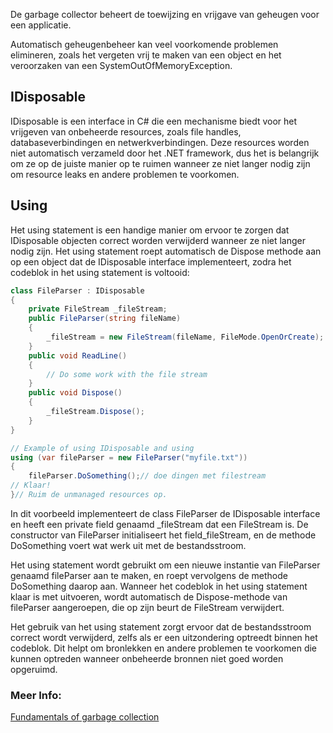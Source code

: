 De garbage collector beheert de toewijzing en vrijgave van geheugen voor een applicatie. 

Automatisch geheugenbeheer kan veel voorkomende problemen elimineren, zoals het vergeten vrij te maken van een object en het veroorzaken van een SystemOutOfMemoryException.




## IDisposable

IDisposable is een interface in C# die een mechanisme biedt voor het vrijgeven van onbeheerde resources, zoals file handles, databaseverbindingen en netwerkverbindingen. Deze resources worden niet automatisch verzameld door het .NET framework, dus het is belangrijk om ze op de juiste manier op te ruimen wanneer ze niet langer nodig zijn om resource leaks en andere problemen te voorkomen.

## Using

Het using statement is een handige manier om ervoor te zorgen dat IDisposable objecten correct worden verwijderd wanneer ze niet langer nodig zijn. Het using statement roept automatisch de Dispose methode aan op een object dat de IDisposable interface implementeert, zodra het codeblok in het using statement is voltooid:
```c#
class FileParser : IDisposable
{
    private FileStream _fileStream;
    public FileParser(string fileName)
    {
        _fileStream = new FileStream(fileName, FileMode.OpenOrCreate);
    }
    public void ReadLine()
    {
        // Do some work with the file stream
    }
    public void Dispose()
    {
        _fileStream.Dispose();
    }
}

// Example of using IDisposable and using
using (var fileParser = new FileParser("myfile.txt"))
{
    fileParser.DoSomething();// doe dingen met filestream
// Klaar!
}// Ruim de unmanaged resources op. 
```

In dit voorbeeld implementeert de class FileParser de IDisposable interface en heeft een private field genaamd \_fileStream dat een FileStream is. De constructor van FileParser initialiseert het field\_fileStream, en de methode DoSomething voert wat werk uit met de bestandsstroom.

Het using statement wordt gebruikt om een nieuwe instantie van FileParser genaamd fileParser aan te maken, en roept vervolgens de methode DoSomething daarop aan. Wanneer het codeblok in het using statement klaar is met uitvoeren, wordt automatisch de Dispose-methode van fileParser aangeroepen, die op zijn beurt de FileStream verwijdert.

Het gebruik van het using statement zorgt ervoor dat de bestandsstroom correct wordt verwijderd, zelfs als er een uitzondering optreedt binnen het codeblok. Dit helpt om bronlekken en andere problemen te voorkomen die kunnen optreden wanneer onbeheerde bronnen niet goed worden opgeruimd.



### Meer Info:

[Fundamentals of garbage collection](https://learn.microsoft.com/en-us/dotnet/standard/garbage-collection/fundamentals)

